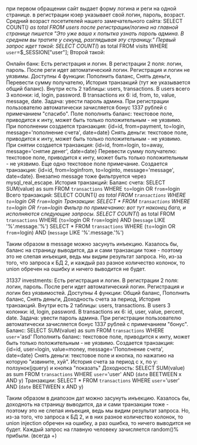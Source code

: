 при первом обращении сайт выдает форму логина и реги на одной странице.
в регистрации юзер указывает свой логин, пароль, возраст.
Средний возраст посетителей нашего замечательного сайта:
SELECT COUNT(*) as total FROM users
после регистрации/логина на главной странице пишется
"Это уже ваша x попытка узнать пароль админа. В среднем вы тратите y секунд, разглядывая эту страницу."
Первый запрос идет такой:
SELECT COUNT(*) as total FROM visits WHERE `user`=$_SESSION["user"];
Второй такой:


Онлайн банк:
Есть регистрация и логин.
В регистрации 2 поля: логин, пароль.
После реги идет автоматический логин.
Регистрация и логин не уязвимы.
Доступны 4 функции:
Пополнить баланс, Снять деньги, Перевести сумму получателю, История транзакций (тут же указывается общий баланс).
Внутри есть 2 таблицы: users, transactions.
В users всего 3 колонки: id, login, password.
В transactions их 6: id, from, to, value, message, date.
Задача: увести пароль админа.
При регистрации пользователю автоматически зачисляется бонус 1337 рублей с примечанием "спасибо".
Поле пополнить баланс: текстовое поле, приводится к инту, может быть только положительным - не уязвимо. При пополнении создается транзакция: {id=id, from=payment, to=login, message='пополнение счета', date=date}
Снять деньги: текстовое поле, приводится к инту, может быть только положительным - не уязвимо. При снятии создается транзакция: {id=id, from=login, to=away, message='снятие денег', date=date}
Перевести сумму получателю: текстовое поле, приводится к инту, может быть только положительным - не уязвимо. Еще одно текстовое поле примечание. Создается транзакция: {id=id, from=loginfrom, to=loginto, message='message', date=date}. Внезапно message тоже фильтруется через mysql_real_escape.
История транзакций:
Баланс счета: SELECT SUM(value) as sum FROM `transactions` WHERE `to`=login OR `from`=login
Всего транзакций: SELECT COUNT(*) as total FROM `transactions` WHERE `to`=login OR `from`=login
Транзакции: SELECT * FROM `transactions` WHERE `to`=login OR `from`=login
Фильтр по примечанию: вот тут наконец бага, и исполняются следующие запросы.
SELECT COUNT(*) as total FROM `transactions` WHERE (`to`=login OR `from`=login) AND (`message` LIKE '%'.message.'%')
SELECT * FROM `transactions` WHERE (`to`=login OR `from`=login) AND (`message` LIKE '%'.message.'%')

Таким образом в message можно засунуть инъекцию.
Казалось бы, баланс на страницу выводится, да и сами транзакции тоже - поэтому это не слепая инъекция, ведь мы видим результат запроса. Но, из-за того, что запроса к БД 2, и каждый раз разное количество колонок, то union обречен на ошибку и ничего выводится не будет.


31337 investments:
Есть регистрация и логин.
В регистрации 2 поля: логин, пароль.
После реги идет автоматический логин.
Регистрация и логин без уязвимостей.
Доступны 4 функции:
Общий баланс, Пополнить баланс, Снять деньги, Доходность счета за период, История транзакций.
Внутри есть 2 таблицы: users, transactions.
В users 3 колонки: id, login, password.
В transactions их 6: id, user, value, percent, date.
Задача: увести пароль админа.
При регистрации пользователю автоматически зачисляется бонус 1337 рублей с примечанием "бонус".
Баланс: SELECT SUM(value) as sum FROM `transactions` WHERE `user`='asd'
Пополнить баланс: текстовое поле, приводится к инту, может быть только положительным - не уязвимо. Создается транзакция: {id=id, user=login, value=money, message='Пополнение счета', date=date}
Снять деньги: текстовое поле и кнопка, по нажатию на которую "извините, хуй".
История счета за период с x, по y:
ползунок(jquery) и кнопка "показать"
Доходность: SELECT SUM(value) as sum FROM `transactions` WHERE `user`='user' AND (`date` BEETWEEN x AND y)
Транзакции: SELECT * FROM `transactions` WHERE `user`='user' AND (`date` BEETWEEN x AND y)

Таким образом в диапозон дат можно засунуть инъекцию.
Казалось бы, доходноть на страницу выводится, да и сами транзакции тоже - поэтому это не слепая инъекция, ведь мы видим результат запроса. Но, из-за того, что запроса к БД 2, и в них разное количество колонок, то union injection обречен на ошибку, а раз ошибка, то ничего выводится не будет.
Каждый запрос на главную человеку зачисляется random()% прибыли. (всегда +)